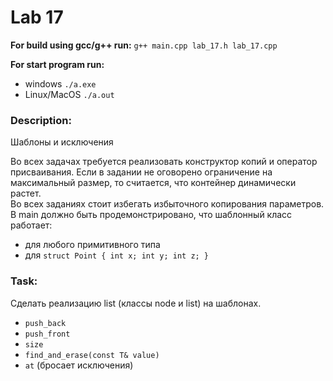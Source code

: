 # Lab 17  

**For build using gcc/g++ run:** `g++ main.cpp lab_17.h lab_17.cpp`  

**For start program run:** 
* windows `./a.exe`  
* Linux/MacOS `./a.out`   

### Description: 
Шаблоны и исключения

Во всех задачах требуется реализовать конструктор копий и оператор присваивания. Если в задании не оговорено ограничение на максимальный размер, то считается, что контейнер динамически растет.  
Во всех заданиях стоит избегать избыточного копирования параметров.
В main должно быть продемонстрировано, что шаблонный класс работает:
* для любого примитивного типа
* для `struct Point { int x; int y; int z; }`

### Task:   
Сделать реализацию list (классы node и list) на шаблонах.  
* `push_back`
* `push_front`
* `size`
* `find_and_erase(const T& value)`
* `at` (бросает исключения)
